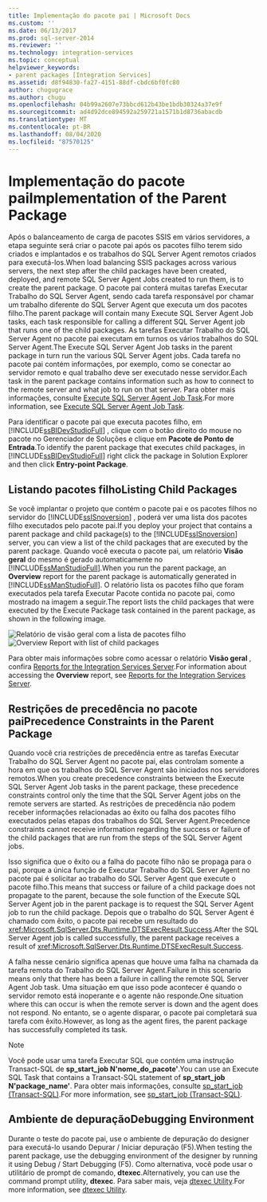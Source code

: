 ```yaml
---
title: Implementação do pacote pai | Microsoft Docs
ms.custom: ''
ms.date: 06/13/2017
ms.prod: sql-server-2014
ms.reviewer: ''
ms.technology: integration-services
ms.topic: conceptual
helpviewer_keywords:
- parent packages [Integration Services]
ms.assetid: d8f94830-fa27-4151-88df-cbdc6bf0fc80
author: chugugrace
ms.author: chugu
ms.openlocfilehash: 04b99a2607e73bbcd612b43be1bdb30324a37e9f
ms.sourcegitcommit: ad4d92dce894592a259721a1571b1d8736abacdb
ms.translationtype: MT
ms.contentlocale: pt-BR
ms.lasthandoff: 08/04/2020
ms.locfileid: "87570125"
---
```

# <a name="implementation-of-the-parent-package"></a><span data-ttu-id="17d91-102">Implementação do pacote pai</span><span class="sxs-lookup"><span data-stu-id="17d91-102">Implementation of the Parent Package</span></span>
  <span data-ttu-id="17d91-103">Após o balanceamento de carga de pacotes SSIS em vários servidores, a etapa seguinte será criar o pacote pai após os pacotes filho terem sido criados e implantados e os trabalhos do SQL Server Agent remotos criados para executá-los.</span><span class="sxs-lookup"><span data-stu-id="17d91-103">When load balancing SSIS packages across various servers, the next step after the child packages have been created, deployed, and remote SQL Server Agent Jobs created to run them, is to create the parent package.</span></span> <span data-ttu-id="17d91-104">O pacote pai conterá muitas tarefas Executar Trabalho do SQL Server Agent, sendo cada tarefa responsável por chamar um trabalho diferente do SQL Server Agent que executa um dos pacotes filho.</span><span class="sxs-lookup"><span data-stu-id="17d91-104">The parent package will contain many Execute SQL Server Agent Job tasks, each task responsible for calling a different SQL Server Agent job that runs one of the child packages.</span></span> <span data-ttu-id="17d91-105">As tarefas Executar Trabalho do SQL Server Agent no pacote pai executam em turnos os vários trabalhos do SQL Server Agent.</span><span class="sxs-lookup"><span data-stu-id="17d91-105">The Execute SQL Server Agent Job tasks in the parent package in turn run the various SQL Server Agent jobs.</span></span> <span data-ttu-id="17d91-106">Cada tarefa no pacote pai contém informações, por exemplo, como se conectar ao servidor remoto e qual trabalho deve ser executado nesse servidor.</span><span class="sxs-lookup"><span data-stu-id="17d91-106">Each task in the parent package contains information such as how to connect to the remote server and what job to run on that server.</span></span> <span data-ttu-id="17d91-107">Para obter mais informações, consulte [Execute SQL Server Agent Job Task](control-flow/execute-sql-server-agent-job-task.md).</span><span class="sxs-lookup"><span data-stu-id="17d91-107">For more information, see [Execute SQL Server Agent Job Task](control-flow/execute-sql-server-agent-job-task.md).</span></span>  
  
 <span data-ttu-id="17d91-108">Para identificar o pacote pai que executa pacotes filho, em [!INCLUDE[ssBIDevStudioFull](../includes/ssbidevstudiofull-md.md)] , clique com o botão direito do mouse no pacote no Gerenciador de Soluções e clique em **Pacote de Ponto de Entrada**.</span><span class="sxs-lookup"><span data-stu-id="17d91-108">To identify the parent package that executes child packages, in [!INCLUDE[ssBIDevStudioFull](../includes/ssbidevstudiofull-md.md)] right click the package in Solution Explorer and then click **Entry-point Package**.</span></span>  
  
## <a name="listing-child-packages"></a><span data-ttu-id="17d91-109">Listando pacotes filho</span><span class="sxs-lookup"><span data-stu-id="17d91-109">Listing Child Packages</span></span>  
 <span data-ttu-id="17d91-110">Se você implantar o projeto que contém o pacote pai e os pacotes filhos no servidor do [!INCLUDE[ssISnoversion](../includes/ssisnoversion-md.md)] , poderá ver uma lista dos pacotes filho executados pelo pacote pai.</span><span class="sxs-lookup"><span data-stu-id="17d91-110">If you deploy your project that contains a parent package and child package(s) to the [!INCLUDE[ssISnoversion](../includes/ssisnoversion-md.md)] server, you can view a list of the child packages that are executed by the parent package.</span></span> <span data-ttu-id="17d91-111">Quando você executa o pacote pai, um relatório **Visão geral** do mesmo é gerado automaticamente no [!INCLUDE[ssManStudioFull](../includes/ssmanstudiofull-md.md)].</span><span class="sxs-lookup"><span data-stu-id="17d91-111">When you run the parent package, an **Overview** report for the parent package is automatically generated in [!INCLUDE[ssManStudioFull](../includes/ssmanstudiofull-md.md)].</span></span> <span data-ttu-id="17d91-112">O relatório lista os pacotes filho que foram executados pela tarefa Executar Pacote contida no pacote pai, como mostrado na imagem a seguir.</span><span class="sxs-lookup"><span data-stu-id="17d91-112">The report lists the child packages that were executed by the Execute Package task contained in the parent package, as shown in the following image.</span></span>  
  
 <span data-ttu-id="17d91-113">![Relatório de visão geral com a lista de pacotes filho](media/overviewreport-childpackagelisting.png "Relatório de visão geral com a lista de pacotes filho")</span><span class="sxs-lookup"><span data-stu-id="17d91-113">![Overview Report with list of child packages](media/overviewreport-childpackagelisting.png "Overview Report with list of child packages")</span></span>  
  
 <span data-ttu-id="17d91-114">Para obter mais informações sobre como acessar o relatório **Visão geral** , confira [Reports for the Integration Services Server](../../2014/integration-services/reports-for-the-integration-services-server.md).</span><span class="sxs-lookup"><span data-stu-id="17d91-114">For information about accessing the **Overview** report, see [Reports for the Integration Services Server](../../2014/integration-services/reports-for-the-integration-services-server.md).</span></span>  
  
## <a name="precedence-constraints-in-the-parent-package"></a><span data-ttu-id="17d91-115">Restrições de precedência no pacote pai</span><span class="sxs-lookup"><span data-stu-id="17d91-115">Precedence Constraints in the Parent Package</span></span>  
 <span data-ttu-id="17d91-116">Quando você cria restrições de precedência entre as tarefas Executar Trabalho do SQL Server Agent no pacote pai, elas controlam somente a hora em que os trabalhos do SQL Server Agent são iniciados nos servidores remotos.</span><span class="sxs-lookup"><span data-stu-id="17d91-116">When you create precedence constraints between the Execute SQL Server Agent Job tasks in the parent package, these precedence constraints control only the time that the SQL Server Agent jobs on the remote servers are started.</span></span> <span data-ttu-id="17d91-117">As restrições de precedência não podem receber informações relacionadas ao êxito ou falha dos pacotes filho executados pelas etapas dos trabalhos do SQL Server Agent.</span><span class="sxs-lookup"><span data-stu-id="17d91-117">Precedence constraints cannot receive information regarding the success or failure of the child packages that are run from the steps of the SQL Server Agent jobs.</span></span>  
  
 <span data-ttu-id="17d91-118">Isso significa que o êxito ou a falha do pacote filho não se propaga para o pai, porque a única função de Executar Trabalho do SQL Server Agent no pacote pai é solicitar ao trabalho do SQL Server Agent que execute o pacote filho.</span><span class="sxs-lookup"><span data-stu-id="17d91-118">This means that success or failure of a child package does not propagate to the parent, because the sole function of the Execute SQL Server Agent job in the parent package is to request the SQL Server Agent job to run the child package.</span></span> <span data-ttu-id="17d91-119">Depois que o trabalho do SQL Server Agent é chamado com êxito, o pacote pai recebe um resultado do <xref:Microsoft.SqlServer.Dts.Runtime.DTSExecResult.Success>.</span><span class="sxs-lookup"><span data-stu-id="17d91-119">After the SQL Server Agent job is called successfully, the parent package receives a result of <xref:Microsoft.SqlServer.Dts.Runtime.DTSExecResult.Success>.</span></span>  
  
 <span data-ttu-id="17d91-120">A falha nesse cenário significa apenas que houve uma falha na chamada da tarefa remota do Trabalho do SQL Server Agent.</span><span class="sxs-lookup"><span data-stu-id="17d91-120">Failure in this scenario means only that there has been a failure in calling the remote SQL Server Agent Job task.</span></span> <span data-ttu-id="17d91-121">Uma situação em que isso pode acontecer é quando o servidor remoto está inoperante e o agente não responde.</span><span class="sxs-lookup"><span data-stu-id="17d91-121">One situation where this can occur is when the remote server is down and the agent does not respond.</span></span> <span data-ttu-id="17d91-122">No entanto, se o agente disparar, o pacote pai completará sua tarefa com êxito.</span><span class="sxs-lookup"><span data-stu-id="17d91-122">However, as long as the agent fires, the parent package has successfully completed its task.</span></span>  
  
> [!NOTE]  
>  <span data-ttu-id="17d91-123">Você pode usar uma tarefa Executar SQL que contém uma instrução Transact-SQL de **sp_start_job N'nome_do_pacote'**.</span><span class="sxs-lookup"><span data-stu-id="17d91-123">You can use an Execute SQL Task that contains a Transact-SQL statement of **sp_start_job N'package_name'**.</span></span> <span data-ttu-id="17d91-124">Para obter mais informações, consulte [sp_start_job &#40;Transact-SQL&#41;](/sql/relational-databases/system-stored-procedures/sp-start-job-transact-sql).</span><span class="sxs-lookup"><span data-stu-id="17d91-124">For more information, see [sp_start_job &#40;Transact-SQL&#41;](/sql/relational-databases/system-stored-procedures/sp-start-job-transact-sql).</span></span>  
  
## <a name="debugging-environment"></a><span data-ttu-id="17d91-125">Ambiente de depuração</span><span class="sxs-lookup"><span data-stu-id="17d91-125">Debugging Environment</span></span>  
 <span data-ttu-id="17d91-126">Durante o teste do pacote pai, use o ambiente de depuração do designer para executá-lo usando Depurar / Iniciar depuração (F5).</span><span class="sxs-lookup"><span data-stu-id="17d91-126">When testing the parent package, use the debugging environment of the designer by running it using Debug / Start Debugging (F5).</span></span> <span data-ttu-id="17d91-127">Como alternativa, você pode usar o utilitário de prompt de comando, **dtexec**.</span><span class="sxs-lookup"><span data-stu-id="17d91-127">Alternatively, you can use the command prompt utility, **dtexec**.</span></span> <span data-ttu-id="17d91-128">Para saber mais, veja [dtexec Utility](packages/dtexec-utility.md).</span><span class="sxs-lookup"><span data-stu-id="17d91-128">For more information, see [dtexec Utility](packages/dtexec-utility.md).</span></span>  
  
  

